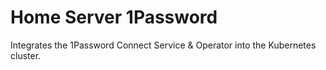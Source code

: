 # Home Server 1Password

Integrates the 1Password Connect Service & Operator into the Kubernetes cluster.